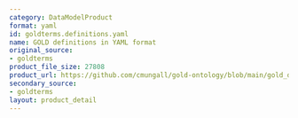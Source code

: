 ```yaml
---
category: DataModelProduct
format: yaml
id: goldterms.definitions.yaml
name: GOLD definitions in YAML format
original_source:
- goldterms
product_file_size: 27808
product_url: https://github.com/cmungall/gold-ontology/blob/main/gold_definitions.yaml
secondary_source:
- goldterms
layout: product_detail
---
```

